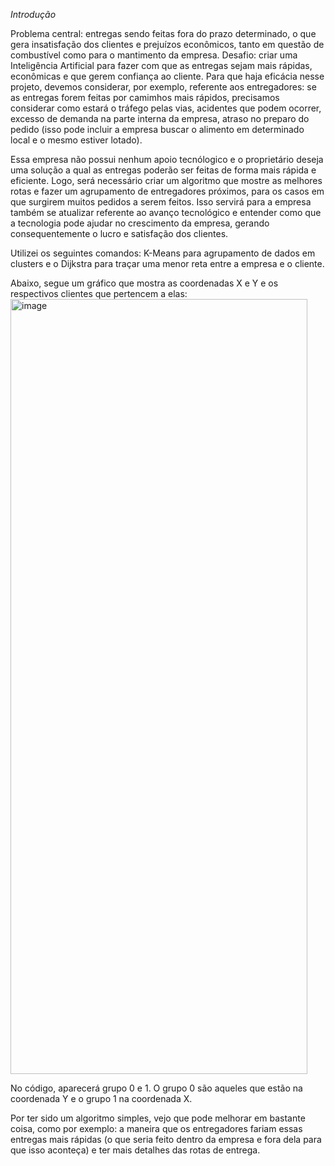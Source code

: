 *Introdução*

Problema central: entregas sendo feitas fora do prazo determinado, o que gera insatisfação dos clientes e prejuízos econômicos, tanto em questão de combustível como para o mantimento da empresa.
Desafio: criar uma Inteligência Artificial para fazer com que as entregas sejam mais rápidas, econômicas e que gerem confiança ao cliente. Para que haja eficácia nesse projeto, devemos considerar, por exemplo, referente aos entregadores:
se as entregas forem feitas por camimhos mais rápidos, precisamos considerar como estará o tráfego pelas vias, acidentes que podem ocorrer, excesso de demanda na parte interna da empresa, atraso no preparo do pedido
(isso pode incluir a empresa buscar o alimento em determinado local e o mesmo estiver lotado).

Essa empresa não possui nenhum apoio tecnólogico e o proprietário deseja uma solução a qual as entregas poderão ser feitas de forma mais rápida e eficiente.
Logo, será necessário criar um algoritmo que mostre as melhores rotas e fazer um agrupamento de entregadores próximos, para os casos em que surgirem muitos pedidos a serem feitos. Isso servirá para a empresa também
se atualizar referente ao avanço tecnológico e entender como que a tecnologia pode ajudar no crescimento da empresa, gerando consequentemente o lucro e satisfação dos clientes.

Utilizei os seguintes comandos: K-Means para agrupamento de dados em clusters e o Dijkstra para traçar uma menor reta entre a empresa e o cliente.

Abaixo, segue um gráfico que mostra as coordenadas X e Y e os respectivos clientes que pertencem a elas:
<img width="475" height="1240" alt="image" src="https://github.com/user-attachments/assets/9e08ac44-467f-46b9-ae61-5331bcd4f1fc" />

No código, aparecerá grupo 0 e 1. O grupo 0 são aqueles que estão na coordenada Y e o grupo 1 na coordenada X.

Por ter sido um algoritmo simples, vejo que pode melhorar em bastante coisa, como por exemplo: a maneira que os entregadores fariam essas entregas mais rápidas (o que seria feito dentro da empresa e fora dela para que isso aconteça) e ter mais detalhes das rotas de entrega.
